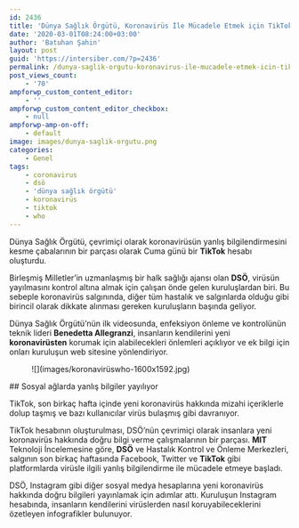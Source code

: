 ```yaml
---
id: 2436
title: 'Dünya Sağlık Örgütü, Koronavirüs İle Mücadele Etmek için TikTok&#8217;a Katıldı'
date: '2020-03-01T08:24:00+03:00'
author: 'Batuhan Şahin'
layout: post
guid: 'https://intersiber.com/?p=2436'
permalink: /dunya-saglik-orgutu-koronavirus-ile-mucadele-etmek-icin-tiktok-a-katildi/
post_views_count:
    - '70'
ampforwp_custom_content_editor:
    - ''
ampforwp_custom_content_editor_checkbox:
    - null
ampforwp-amp-on-off:
    - default
image: images/dunya-saglik-orgutu.png
categories:
    - Genel
tags:
    - coronavirus
    - dsö
    - 'dünya sağlık örgütü'
    - koronavirüs
    - tiktok
    - who
---
```


Dünya Sağlık Örgütü, çevrimiçi olarak koronavirüsün yanlış bilgilendirmesini kesme çabalarının bir parçası olarak Cuma günü bir **TikTok** hesabı oluşturdu.

Birleşmiş Milletler’in uzmanlaşmış bir halk sağlığı ajansı olan **DSÖ**, virüsün yayılmasını kontrol altına almak için çalışan önde gelen kuruluşlardan biri. Bu sebeple koronavirüs salgınında, diğer tüm hastalık ve salgınlarda olduğu gibi birincil olarak dikkate alınması gereken kuruluşların başında geliyor.

Dünya Sağlık Örgütü’nün ilk videosunda, enfeksiyon önleme ve kontrolünün teknik lideri **Benedetta Allegranzi**, insanların kendilerini yeni **koronavirüsten** korumak için alabilecekleri önlemleri açıklıyor ve ek bilgi için onları kuruluşun web sitesine yönlendiriyor.

<figure class="wp-block-image size-large">![](images/koronavirüswho-1600x1592.jpg)</figure>## Sosyal ağlarda yanlış bilgiler yayılıyor

TikTok, son birkaç hafta içinde yeni koronavirüs hakkında mizahi içeriklerle dolup taşmış ve bazı kullanıcılar virüs bulaşmış gibi davranıyor.

TikTok hesabının oluşturulması, DSÖ’nün çevrimiçi olarak insanlara yeni koronavirüs hakkında doğru bilgi verme çalışmalarının bir parçası. **MIT** Teknoloji İncelemesine göre, **DSÖ** ve Hastalık Kontrol ve Önleme Merkezleri, salgının son birkaç haftasında Facebook, Twitter ve **TikTok** gibi platformlarda virüsle ilgili yanlış bilgilendirme ile mücadele etmeye başladı.

DSÖ, Instagram gibi diğer sosyal medya hesaplarına yeni koronavirüs hakkında doğru bilgileri yayınlamak için adımlar attı. Kuruluşun Instagram hesabında, insanların kendilerini virüslerden nasıl koruyabileceklerini özetleyen infografikler bulunuyor.